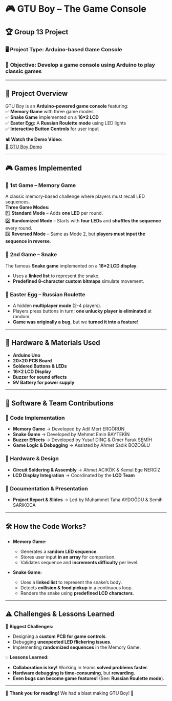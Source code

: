 # 🎮 GTU Boy – The Game Console  
## 🏆 Group 13 Project  

### 🖥️ **Project Type:** Arduino-based Game Console  
### 🎯 **Objective:** Develop a game console using Arduino to play classic games  

---

## 📌 **Project Overview**  
GTU Boy is an **Arduino-powered game console** featuring:  
✅ **Memory Game** with three game modes  
✅ **Snake Game** implemented on a **16×2 LCD**  
✅ **Easter Egg:** A **Russian Roulette mode** using LED lights  
✅ **Interactive Button Controls** for user input  

📽 **Watch the Demo Video:**  
[🎥 GTU Boy Demo](https://www.youtube.com/watch?v=lZX1WQwWp-4)  

---

## 🎮 **Games Implemented**  
### **🔹 1st Game – Memory Game**  
A classic memory-based challenge where players must recall LED sequences.  
**Three Game Modes:**  
1️⃣ **Standard Mode** – Adds **one LED** per round.  
2️⃣ **Randomized Mode** – Starts with **four LEDs** and **shuffles the sequence** every round.  
3️⃣ **Reversed Mode** – Same as Mode 2, but **players must input the sequence in reverse**.  

### **🔹 2nd Game – Snake**  
The famous **Snake game** implemented on a **16×2 LCD display**.  
- Uses a **linked list** to represent the snake.  
- **Predefined 8-character custom bitmaps** simulate movement.  

### **🔹 Easter Egg – Russian Roulette**  
- A hidden **multiplayer mode** (2-4 players).  
- Players press buttons in turn; **one unlucky player is eliminated** at random.  
- **Game was originally a bug**, but we **turned it into a feature**!  

---

## 🔧 **Hardware & Materials Used**  
- **Arduino Uno**  
- **20×20 PCB Board**  
- **Soldered Buttons & LEDs**  
- **16×2 LCD Display**  
- **Buzzer for sound effects**  
- **9V Battery for power supply**  

---

## 📂 **Software & Team Contributions**  
### **🔹 Code Implementation**  
- **Memory Game** → Developed by Adil Mert ERGÖRÜN  
- **Snake Game** → Developed by Mehmet Emin BAYTEKİN  
- **Buzzer Effects** → Developed by Yusuf DİNÇ & Ömer Faruk SEMİH  
- **Game Logic & Debugging** → Assisted by Ahmet Sadık BOZOĞLU  

### **🔹 Hardware & Design**  
- **Circuit Soldering & Assembly** → Ahmet ACIKÖK & Kemal Ege NERGİZ  
- **LCD Display Integration** → Coordinated by the **LCD Team**  

### **🔹 Documentation & Presentation**  
- **Project Report & Slides** → Led by Muhammet Taha AYDOĞDU & Semih SARIKOCA  

---

## 🛠 **How the Code Works?**  
- **Memory Game:**  
  - Generates a **random LED sequence**.  
  - Stores user input **in an array** for comparison.  
  - Validates sequence and **increments difficulty** per level.  

- **Snake Game:**  
  - Uses a **linked list** to represent the snake’s body.  
  - Detects **collision & food pickup** in a continuous loop.  
  - Renders the snake using **predefined LCD characters**.  

---

## ⚠️ **Challenges & Lessons Learned**  
🚨 **Biggest Challenges:**  
- Designing a **custom PCB for game controls**.  
- Debugging **unexpected LED flickering issues**.  
- Implementing **randomized sequences** in the Memory Game.  

💡 **Lessons Learned:**  
- **Collaboration is key!** Working in teams **solved problems faster**.  
- **Hardware debugging is time-consuming**, but **rewarding**.  
- **Even bugs can become game features!** (See: **Russian Roulette mode**).  

---

🚀 **Thank you for reading!** We had a blast making GTU Boy! 🎯  
